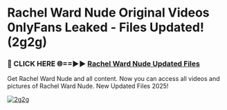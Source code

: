 # Rachel Ward Nude Original Videos 0nlyFans Leaked - Files Updated! (2g2g)

<h3>🔴 CLICK HERE 🌐==►► <a href="https://tinyurl.com/4mcuefdz" rel="nofollow">Rachel Ward Nude Updated Files</a></h3>

Get Rachel Ward Nude and all content. Now you can access all videos and pictures of Rachel Ward Nude. New Updated Files 2025!

[![2g2g](https://i.imgur.com/StAQSOY.gif)](https://tinyurl.com/4mcuefdz)
